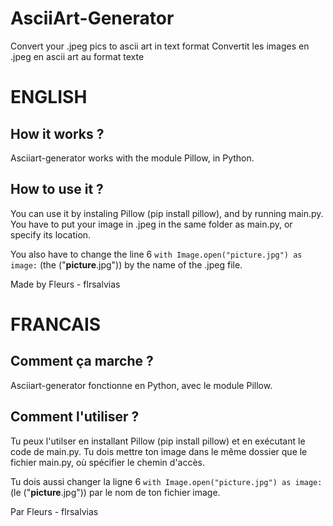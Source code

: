 # AsciiArt-Generator
Convert your .jpeg pics to ascii art in text format
Convertit les images en .jpeg en ascii art au format texte

# ENGLISH
## How it works ?
Asciiart-generator works with the module Pillow, in Python.

## How to use it ?
You can use it by instaling Pillow (pip install pillow), and by running main.py. You have to put your image in .jpeg in the same folder as main.py, or specify its location.

You also have to change the line 6 `with Image.open("picture.jpg") as image:` (the ("**picture**.jpg")) by the name of the .jpeg file.



Made by Fleurs - flrsalvias


# FRANCAIS
## Comment ça marche ?
Asciiart-generator fonctionne en Python, avec le module Pillow.

## Comment l'utiliser ?
Tu peux l'utilser en installant Pillow (pip install pillow) et en exécutant le code de main.py. Tu dois mettre ton image dans le même dossier que le fichier main.py, où spécifier le chemin d'accès.

Tu dois aussi changer la ligne 6 `with Image.open("picture.jpg") as image:` (le ("**picture**.jpg")) par le nom de ton fichier image.



Par Fleurs - flrsalvias
